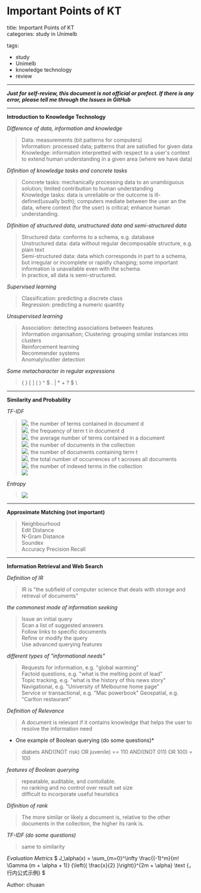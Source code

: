 # Important Points of KT

title: Important Points of KT  
categories: study in Unimelb

tags:  
- study  
- Unimelb  
- knowledge technology  
- review  



---

***Just for self-review, this document is not official or prefect. If there is any error, please tell me through the Issues in GitHub***

---

**Introduction to Knowledge Technology**

*Difference of data, information and knowledge*
>Data: measurements (bit patterns for computers)  
Information: processed data; patterns that are satisfied for given data  
Knowledge: information interpretted with respect to a user's context to extend human understanding in a given area (where we have data)

*Difinition of knowledge tasks and concrete tasks*
>Concrete tasks: mechanically processing data to an unambiguous solution; limited contribution to human understanding  
Knowledge tasks: data is unreliable or the outcome is ill-defined(usually both); computers mediate between the user an the data, where context (for the user) is critical; enhance human understanding.  

*Difinition of structured data, unstructured data and semi-structured data*
>Structured data: conforms to a schema, e.g. database  
Unstructured data: data without regular decomposable structure, e.g. plain text  
Semi-structured data: data which corresponds in part to a schema, but irregular or incomplete or rapidly changing; some important information is unavailable even with the schema.  
In practice, all data is semi-structured.

*Supervised learning*
>Classification: predicting a discrete class  
Regression: predicting a numeric quantity  

*Unsupervised learning*
>Association: detecting associations between features  
Information organisation; Clustering: grouping similar instances into clusters  
Reinforcement learning  
Recommender systems  
Anomaly/outlier detection  

*Some metacharacter in regular expressions*
>{ } [ ] ( ) ^ $ . | * + ? $ \

---
**Similarity and Probability**  

*TF-IDF*  

><img src="http://chart.googleapis.com/chart?cht=tx&chl=\small f_d" style="border:none;">, the number of terms contained in document d  
><img src="http://chart.googleapis.com/chart?cht=tx&chl=\small f_{d,t}" style="border:none;">, the frequency of term t in document d  
><img src="http://chart.googleapis.com/chart?cht=tx&chl=\small f_{ave}" style="border:none;">, the average number of terms contained in a document  
><img src="http://chart.googleapis.com/chart?cht=tx&chl=\small N" style="border:none;">, the number of documents in the collection  
><img src="http://chart.googleapis.com/chart?cht=tx&chl=\small f_t" style="border:none;">, the number of documents containing term t  
><img src="http://chart.googleapis.com/chart?cht=tx&chl=\small F_t" style="border:none;">, the total number of occurrences of t acroses all documents  
><img src="http://chart.googleapis.com/chart?cht=tx&chl=\small n" style="border:none;">, the number of indexed terms in the collection  
><img src="http://chart.googleapis.com/chart?cht=tx&chl=\small similarity=AB/|A||B|" style="border:none;">

*Entropy*
><img src="http://chart.googleapis.com/chart?cht=tx&chl=\small E=-p_i*log(p_i)" style="border:none;">

---
**Approximate Matching (not important)**

>Neighbourhood  
>Edit Distance  
>N-Gram Distance  
>Soundex  
>Accuracy
>Precision
>Recall

---
**Information Retrieval and Web Search**

*Definition of IR*
>IR is "the subfield of computer science that deals with storage and retreval of documents"

*the commonest mode of information seeking*
>Issue an initial query  
>Scan a list of suggested answers  
>Follow links to specific documents  
>Refine or modify the query  
>Use advanced querying features

*different types of "informational needs"*
>Requests for information, e.g. "global warming"  
>Factoid questions, e.g. "what is the melting point of lead"  
>Topic tracking, e.g. "what is the history of this news story"  
>Navigational, e.g. "University of Melbourne home page"  
>Service or transactional, e.g. "Mac powerbook"
>Geospatial, e.g. "Carlton restaurant"

*Definition of Relevance*
>A document is relevant if it contains knowledge that helps the user to resolve the information need

* One example of Boolean querying (do some questions)*
>diabets AND((NOT risk) OR juvenile) == 110 AND((NOT 011) OR 100) = 100

*features of Boolean querying*
>repeatable, auditable, and contollable.  
>no ranking and no control over result set size  
>difficult to incorporate useful heuristics

*Difinition of rank*
>The more similar or likely a document is, relative to the other documents in the collection, the higher its rank is.

*TF-IDF (do some questions)*
>same to similarity

*Evaluation Metrics*
$ J_\alpha(x) = \sum_{m=0}^\infty \frac{(-1)^m}{m! \Gamma (m + \alpha + 1)} {\left({ \frac{x}{2} }\right)}^{2m + \alpha} \text {，行内公式示例} $


Author: chuaan